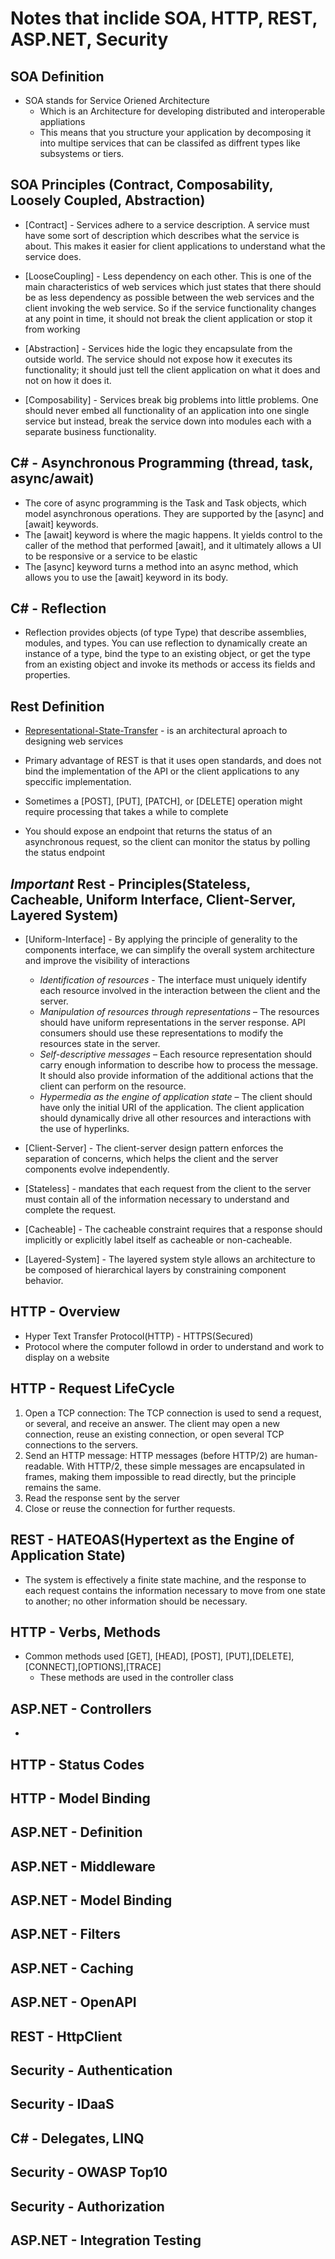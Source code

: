 # Notes that inclide SOA, HTTP, REST, ASP.NET, Security

## SOA Definition

- SOA stands for Service Oriened Architecture
  - Which is an Architecture for developing distributed and interoperable appliations
  - This means that you structure your application by decomposing it into multipe services that can be classifed as diffrent types like subsystems or tiers.

## SOA Principles (Contract, Composability, Loosely Coupled, Abstraction)

- [Contract] - Services adhere to a service description. A service must have some sort of description which describes what the service is about. This makes it easier for client applications to understand what the service does.

- [LooseCoupling] - Less dependency on each other. This is one of the main characteristics of web services which just states that there should be as less dependency as possible between the web services and the client invoking the web service. So if the service functionality changes at any point in time, it should not break the client application or stop it from working

- [Abstraction] - Services hide the logic they encapsulate from the outside world. The service should not expose how it executes its functionality; it should just tell the client application on what it does and not on how it does it.

- [Composability] - Services break big problems into little problems. One should never embed all functionality of an application into one single service but instead, break the service down into modules each with a separate business functionality.

## C# - Asynchronous Programming (thread, task, async/await)

- The core of async programming is the Task and Task<T> objects, which model asynchronous operations. They are supported by the [async] and [await] keywords.
- The [await] keyword is where the magic happens. It yields control to the caller of the method that performed [await], and it ultimately allows a UI to be responsive or a service to be elastic
- The [async] keyword turns a method into an async method, which allows you to use the [await] keyword in its body.

## C# - Reflection

- Reflection provides objects (of type Type) that describe assemblies, modules, and types. You can use reflection to dynamically create an instance of a type, bind the type to an existing object, or get the type from an existing object and invoke its methods or access its fields and properties.

## Rest Definition

- [Representational-State-Transfer](REST) - is an architectural aproach to designing web services

- Primary advantage of REST is that it uses open standards, and does not bind the implementation of the API or the client applications to any speccific implementation.

- Sometimes a [POST], [PUT], [PATCH], or [DELETE] operation might require processing that takes a while to complete
- You should expose an endpoint that returns the status of an asynchronous request, so the client can monitor the status by polling the status endpoint

## *Important* Rest - Principles(Stateless, Cacheable, Uniform Interface, Client-Server, Layered System)

- [Uniform-Interface] - By applying the principle of generality to the components interface, we can simplify the overall system architecture and improve the visibility of interactions
  - *Identification of resources* - The interface must uniquely identify each resource involved in the interaction between the client and the server.
  - *Manipulation of resources through representations* – The resources should have uniform representations in the server response. API consumers should use these representations to modify the resources state in the server.
  - *Self-descriptive messages* – Each resource representation should carry enough information to describe how to process the message. It should also provide information of the additional actions that the client can perform on the resource.
  - *Hypermedia as the engine of application state* – The client should have only the initial URI of the application. The client application should dynamically drive all other resources and interactions with the use of hyperlinks.

- [Client-Server] - The client-server design pattern enforces the separation of concerns, which helps the client and the server components evolve independently.
  
- [Stateless] - mandates that each request from the client to the server must contain all of the information necessary to understand and complete the request.

- [Cacheable] - The cacheable constraint requires that a response should implicitly or explicitly label itself as cacheable or non-cacheable.

- [Layered-System] - The layered system style allows an architecture to be composed of hierarchical layers by constraining component behavior.

## HTTP - Overview

- Hyper Text Transfer Protocol(HTTP) - HTTPS(Secured)
- Protocol where the computer followd in order to understand and work to display on a website

## HTTP - Request LifeCycle

 1. Open a TCP connection: The TCP connection is used to send a request, or several, and receive an answer. The client may open a new connection, reuse an existing connection, or open several TCP connections to the servers.
 2. Send an HTTP message: HTTP messages (before HTTP/2) are human-readable. With HTTP/2, these simple messages are encapsulated in frames, making them impossible to read directly, but the principle remains the same.
 3. Read the response sent by the server
 4. Close or reuse the connection for further requests.

## REST - HATEOAS(Hypertext as the Engine of Application State)

- The system is effectively a finite state machine, and the response to each request contains the information necessary to move from one state to another; no other information should be necessary.

## HTTP - Verbs, Methods

- Common methods used [GET], [HEAD], [POST], [PUT],[DELETE],[CONNECT],[OPTIONS],[TRACE]
  - These methods are used in the controller class 

## ASP.NET - Controllers

- 

## HTTP - Status Codes

## HTTP - Model Binding

## ASP.NET - Definition

## ASP.NET - Middleware

## ASP.NET - Model Binding

## ASP.NET - Filters

## ASP.NET - Caching

## ASP.NET - OpenAPI

## REST - HttpClient

## Security - Authentication

## Security - IDaaS

## C# - Delegates, LINQ

## Security - OWASP Top10

## Security - Authorization

## ASP.NET - Integration Testing